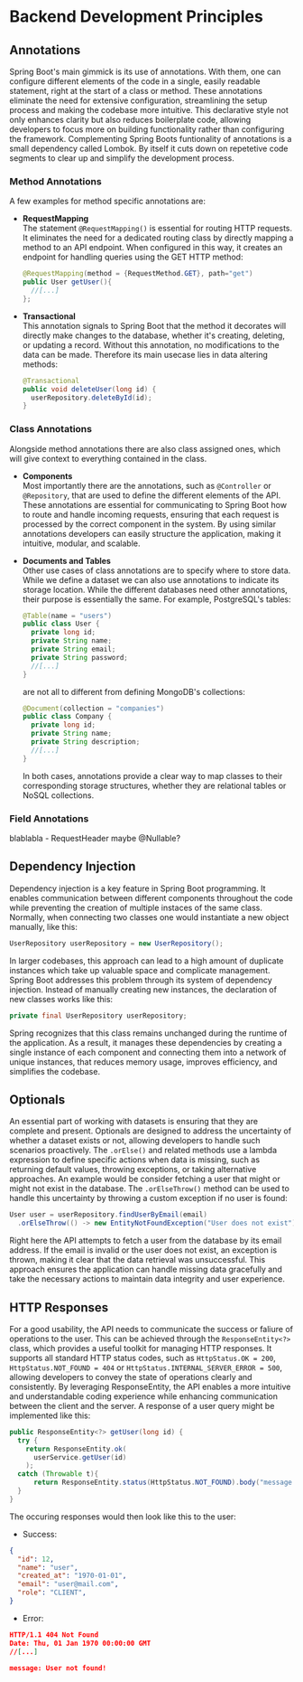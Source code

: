 # Backend Development Principles

## Annotations
Spring Boot's main gimmick is its use of annotations. With them, one can configure different elements of the code in a single, easily readable statement, right at the start of a class or method. These annotations eliminate the need for extensive configuration, streamlining the setup process and making the codebase more intuitive. This declarative style not only enhances clarity but also reduces boilerplate code, allowing developers to focus more on building functionality rather than configuring the framework. Complementing Spring Boots funtionality of annotations is a small dependency called Lombok. By itself it cuts down on repetetive code segments to clear up and simplify the development process.

### Method Annotations
A few examples for method specific annotations are:

- **RequestMapping** <br>
    The statement `@RequestMapping()` is essential for routing HTTP requests. It eliminates the need for a dedicated routing class by directly mapping a method to an API endpoint. When configured in this way, it creates an endpoint for handling queries using the GET HTTP method:
    ```java
    @RequestMapping(method = {RequestMethod.GET}, path="get")
    public User getUser(){
      //[...]
    };
    ```

- **Transactional** <br>
    This annotation signals to Spring Boot that the method it decorates will directly make changes to the database, whether it's creating, deleting, or updating a record. Without this annotation, no modifications to the data can be made. Therefore its main usecase lies in data altering methods:
    ```java
    @Transactional
    public void deleteUser(long id) {
      userRepository.deleteById(id);
    }
    ```

### Class Annotations
Alongside method annotations there are also class assigned ones, which will give context to everything contained in the class. 

- **Components** <br>
    Most importantly there are the annotations, such as `@Controller` or `@Repository`, that are used to define the different elements of the API. These annotations are essential for communicating to Spring Boot how to route and handle incoming requests, ensuring that each request is processed by the correct component in the system. By using similar annotations developers can easily structure the application, making it intuitive, modular, and scalable. 

- **Documents and Tables** <br>
    Other use cases of class annotations are to specify where to store data. While we define a dataset we can also use annotations to indicate its storage location. While the different databases need other annotations, their purpose is essentially the same. For example, PostgreSQL's tables:
    ```java
    @Table(name = "users")
    public class User {
      private long id;
      private String name;
      private String email;
      private String password;
      //[...]
    }
    ```
    are not all to different from defining MongoDB's collections:
    ```java
    @Document(collection = "companies")
    public class Company {
      private long id;
      private String name;
      private String description;
      //[...]
    }
    ```
    In both cases, annotations provide a clear way to map classes to their corresponding storage structures, whether they are relational tables or NoSQL collections.

### Field Annotations
blablabla - RequestHeader maybe @Nullable?


## Dependency Injection
Dependency injection is a key feature in Spring Boot programming. It enables communication between different components throughout the code while preventing the creation of multiple instaces of the same class. Normally, when connecting two classes one would instantiate a new object manually, like this: <br>
```java
UserRepository userRepository = new UserRepository();
```
In larger codebases, this approach can lead to a high amount of duplicate instances which take up valuable space and complicate management. Spring Boot addresses this problem through its system of dependency injection. Instead of manually creating new instances, the declaration of new classes works like this: <br>
```java
private final UserRepository userRepository;
```
Spring recognizes that this class remains unchanged during the runtime of the application.  As a result, it manages these dependencies by creating a single instance of each component and connecting them into a network of unique instances, that reduces memory usage, improves efficiency, and simplifies the codebase.

## Optionals
An essential part of working with datasets is ensuring that they are complete and present. Optionals are designed to address the uncertainty of whether a dataset exists or not, allowing developers to handle such scenarios proactively. The `.orElse()` and related methods use a lambda expression to define specific actions when data is missing, such as returning default values, throwing exceptions, or taking alternative approaches. An example would be consider fetching a user that might or might not exist in the database. The `.orElseThrow()` method can be used to handle this uncertainty by throwing a custom exception if no user is found:
```java
User user = userRepository.findUserByEmail(email)
  .orElseThrow(() -> new EntityNotFoundException("User does not exist"));
```
Right here the API attempts to fetch a user from the database by its email address. If the email is invalid or the user does not exist, an exception is thrown, making it clear that the data retrieval was unsuccessful. This approach ensures the application can handle missing data gracefully and take the necessary actions to maintain data integrity and user experience.

## HTTP Responses
For a good usability, the API needs to communicate the success or faliure of operations to the user. This can be achieved through the `ResponseEntity<?>` class, which provides a useful toolkit for managing HTTP responses. It supports all standard HTTP status codes, such as `HttpStatus.OK = 200`, `HttpStatus.NOT_FOUND = 404` or `HttpStatus.INTERNAL_SERVER_ERROR = 500`, allowing developers to convey the state of operations clearly and consistently. By leveraging ResponseEntity, the API enables a more intuitive and understandable coding experience while enhancing communication between the client and the server. A response of a user query might be implemented like this:
```java
public ResponseEntity<?> getUser(long id) {
  try {
    return ResponseEntity.ok(
      userService.getUser(id)
    );
  catch (Throwable t){
      return ResponseEntity.status(HttpStatus.NOT_FOUND).body("message: " + t.getMessage());
  }
}
```
The occuring responses would then look like this to the user:

- Success:
```json
{
  "id": 12,
  "name": "user",
  "created_at": "1970-01-01",
  "email": "user@mail.com",
  "role": "CLIENT",
}
```

- Error:
```json
HTTP/1.1 404 Not Found
Date: Thu, 01 Jan 1970 00:00:00 GMT
//[...]

message: User not found!
```

<!-- since controllers catch errors. service hat es einfach mit just use a throwable if something is wrong-->